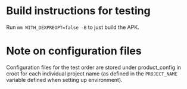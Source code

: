 # Build instructions for testing

Run `mm WITH_DEXPREOPT=false -B` to just build the APK.

# Note on configuration files

Configuration files for the test order are stored under product_config in croot for each individual project name (as defined in the `PROJECT_NAME` variable defined when setting up environment).
